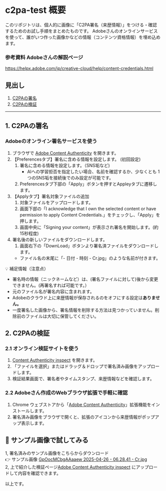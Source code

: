 # c2pa-test 概要  
このリポジトリは、個人的に画像に「C2PA署名（来歴情報）」をつける・確認するためのお試し手順をまとめたものです。
Adobeさんのオンラインサービスを使って、誰がいつ作った画像かなどの情報（コンテンツ資格情報）を埋め込めます。

### 参考資料 Adobeさんの解説ページ
https://helpx.adobe.com/jp/creative-cloud/help/content-credentials.html
## 見出し  
1. [C2PAの署名](#1-C2PAの署名)  
1. [C2PAの検証](#2-C2PAの検証)  

---

## 1. C2PAの署名
### Adobeのオンライン署名サービスを使う
1. ブラウザで [Adobe Content Authenticity](https://contentauthenticity.adobe.com/) を開きます。
1. 【Preferencesタブ】署名に含める情報を設定します。 (初回設定)
   1. 署名に含める情報を設定します。（SNS垢など)
      - AIへの学習拒否を指定したい場合、名前を確認するか、少なくとも 1 つのSNS垢を接続後でのみ設定が可能です。
   1. Preferencesタブ下部の「Apply」ボタンを押すとAppleyタブに遷移します。
1. 【Applyタブ】署名対象ファイルの追加  
   1. 対象ファイルをアップロードします。  
   1. 画面下部の「I acknowledge that I own the selected content or have permission to apply Content Credentials.」をチェックし、「Apply」を押します。
   1. 画面中央に「Signing your content」が表示され署名を開始します。(約15秒程度)
1. 署名後の新しいファイルをダウンロードします。
   1. 画面右下の「DownLoad」ボタンより署名済ファイルをダウンロードします。
   - ファイル名の末尾に「- 日付 - 時刻 - Cr.jpg」のような名前が付きます。

💡 補足情報（注意点）  
- 署名時の情報（ニックネームなど）は、(署名ファイルに対して)後から変更できません。(再署名すれば可能です。）  
- 元のファイル名が署名内容に含まれます。  
- Adobeのクラウド上に来歴情報が保存されるのをオフにする設定は**ありません。**  
- 一度署名した画像から、署名情報を削除する方法は見つかっていません。削除前のファイルは大切に保管してください。  

## 2. C2PAの検証
### 2.1 オンライン検証サイトを使う   
1. [Content Authenticity inspect](https://contentauthenticity.adobe.com/inspect) を開きます。   
1. 「ファイルを選択」またはドラッグ＆ドロップで署名済み画像をアップロードします。    
1. 検証結果画面で、署名者やタイムスタンプ、来歴情報などを確認します。   
### 2.2 Adobeさん作成のWebブラウザ拡張で手軽に確認  
1. Chrome ウェブストアから「[Adobe Content Authenticity](https://chromewebstore.google.com/detail/content-credentials/dmfbmenkapmaoldfgacgkoaoiblkimel?pli=1)」拡張機能をインストールします。  
1. 署名済み画像をブラウザで開くと、拡張のアイコンから来歴情報がポップアップ表示します。  

## 🎁 サンプル画像で試してみる  
1, 署名済みのサンプル画像をこちらからダウンロード  
👉 サンプル画像 [GpOocMCbgAAaaew 2025-04-26 - 06.28.41 - Cr.jpg](https://github.com/haruharu-1105/c2pa-test/blob/main/asset/GpOocMCbgAAaaew%202025-04-26%20-%2006.28.41%20-%20Cr.jpg)  
2, 上で紹介した検証ページ[Adobe Content Authenticity inspect](https://contentauthenticity.adobe.com/inspect) にアップロードして内容を確認できます。  

以上です。
